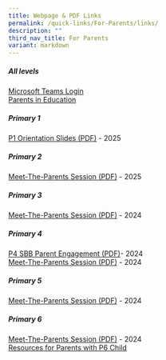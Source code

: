 ```yaml
---
title: Webpage & PDF Links
permalink: /quick-links/For-Parents/links/
description: ""
third_nav_title: For Parents
variant: markdown
---
```

##### All levels
[Microsoft Teams Login](/files/Microsoft_login__for_parents__compressed.pdf)<br>
[Parents in Education](https://www.schoolbag.edu.sg/)

##### Primary 1
[P1 Orientation Slides (PDF)](https://go.gov.sg/gesps-p1orientation-2025) - 2025

##### Primary 2
[Meet-The-Parents Session (PDF)](https://go.gov.sg/gesps-p2-mtp-2025) - 2025

##### Primary 3
[Meet-The-Parents Session (PDF)](https://go.gov.sg/gesps-p3p4-mtp-2024) - 2024

##### Primary 4
 [P4 SBB Parent Engagement (PDF)](https://go.gov.sg/gesps-p4-sbb-2024)- 2024<br>
[Meet-The-Parents Session (PDF)](https://go.gov.sg/gesps-p3p4-mtp-2024) - 2024


##### Primary 5
[Meet-The-Parents Session (PDF)](https://go.gov.sg/gesps-p5p6-mtp-2024) - 2024

##### Primary 6
[Meet-The-Parents Session (PDF)](https://go.gov.sg/gesps-p5p6-mtp-2024) - 2024<br>
[Resources for Parents with P6 Child](https://go.gov.sg/gesps-resources-for-parents-with-p6child)